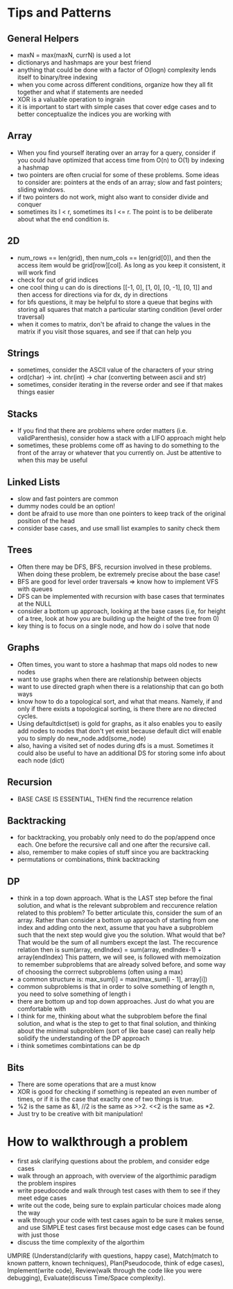 # Tips and Patterns

## General Helpers
 - maxN = max(maxN, currN) is used a lot
 - dictionarys and hashmaps are your best friend
 - anything that could be done with a factor of O(logn) complexity lends itself to binary/tree indexing
 - when you come across different conditions, organize how they all fit together and what if statements are needed
 - XOR is a valuable operation to ingrain
 - it is important to start with simple cases that cover edge cases and to better conceptualize the indices you are working with
## Array
 - When you find yourself iterating over an array for a query, consider if you could have optimized that access time from O(n) to O(1) by indexing a hashmap
 - two pointers are often crucial for some of these problems. Some ideas to consider are: pointers at the ends of an array; slow and fast pointers; sliding windows.
 - if two pointers do not work, might also want to consider divide and conquer
 - sometimes its l < r, sometimes its l <= r. The point is to be deliberate about what the end condition is.


## 2D
 - num_rows == len(grid), then num_cols == len(grid[0]), and then the access item would be grid[row][col]. As long as you keep it consistent, it will work find
 - check for out of grid indices
 - one cool thing u can do is directions [[-1, 0], [1, 0], [0, -1], [0, 1]] and then access for directions via for dx, dy in directions
 - for bfs questions, it may be helpful to store a queue that begins with storing all squares that match a particular starting condition (level order traversal)
 - when it comes to matrix, don't be afraid to change the values in the matrix if you visit those squares, and see if that can help you

## Strings
 - sometimes, consider the ASCII value of the characters of your string
 - ord(char) -> int. chr(int) -> char (converting between ascii and str)
 - sometimes, consider iterating in the reverse order and see if that makes things easier
## Stacks
 - If you find that there are problems where order matters (i.e. validParenthesis), consider how a stack with a LIFO approach might help
 - sometimes, these problems come off as having to do something to the front of the array or whatever that you currently on. Just be attentive to when this may be useful

## Linked Lists
 - slow and fast pointers are common
 - dummy nodes could be an option!
 - dont be afraid to use more than one pointers to keep track of the original position of the head
 - consider base cases, and use small list examples to sanity check them
## Trees
 -  Often there may be DFS, BFS, recursion involved in these problems. When doing these problem, be extremely precise about the base case!
 - BFS are good for level order traversals => know how to implement VFS with queues
 - DFS can be implemented with recursion with base cases that terminates at the NULL
 - consider a bottom up approach, looking at the base cases (i.e, for height of a tree, look at how you are building up the height of the tree from 0)
 - key thing is to focus on a single node, and how do i solve that node

## Graphs
 - Often times, you want to store a hashmap that maps old nodes to new nodes
 - want to use graphs when there are relationship between objects
 - want to use directed graph when there is a relationship that can go both ways
 - know how to do a topological sort, and what that means. Namely, if and only if there exists a topological sorting, is there there are no directed cycles. 
 - Using defaultdict(set) is gold for graphs, as it also enables you to easily add nodes to nodes that don't yet exist because default dict will enable you to simply do new_node.add(some_node)
 - also, having a visited set of nodes during dfs is a must. Sometimes it could also be useful to have an additional DS for storing some info about each node (dict)

## Recursion
 - BASE CASE IS ESSENTIAL, THEN find the recurrence relation

 ## Backtracking
 - for backtracking, you probably only need to do the pop/append once each. One before the recursive call and one after the recursive call.
 - also, remember to make copies of stuff since you are backtracking
 - permutations or combinations, think backtracking
## DP
 - think in a top down approach. What is the LAST step before the final solution, and what is the relevant subproblem and reccurence relation related to this problem? To better articulate this, consider the sum of an array. Rather than consider a bottom up approach of starting from one index and adding onto the next, assume that you have a subproblem such that the next step would give you the solution. What would that be? That would be the sum of all numbers except the last. The reccurence relation then is sum(array, endIndex) = sum(array, endIndex-1) + array(endIndex) This pattern, we will see, is followed with memoization to remember subproblems that are already solved before, and some way of choosing the corrrect subproblems (often using a max) 
 - a common structure is: max_sum[i] = max(max_sum[i - 1], array[i])
 - common subproblems is that in order to solve something of length n, you need to solve something of length i
 - there are bottom up and top down approaches. Just do what you are comfortable with
 - I think for me, thinking about what the subproblem before the final solution, and what is the step to get to that final solution, and thinking about the minimal subproblem (sort of like base case) can really help solidify the understanding of the DP approach
 - i think sometimes combintations can be dp

 ## Bits
 - There are some operations that are a must know
 - XOR is good for checking if something is repeated an even number of times, or if it is the case that exaclty one of two things is true.
 - %2 is the same as &1, //2 is the same as >>2. <<2 is the same as *2. 
 - Just try to be creative with bit manipulation!
# How to walkthrough a problem
 - first ask clarifying questions about the problem, and consider edge cases
 - walk through an approach, with overview of the algorthimic paradigm the problem inspires
 - write pseudocode and walk through test cases with them to see if they meet edge cases
 - write out the code, being sure to explain particular choices made along the way
 - walk through your code with test cases again to be sure it makes sense, and use SIMPLE test cases first because most edge cases can be found with just those
 - discuss the time complexity of the algorthim

 UMPIRE (Understand(clarify with questions, happy case), Match(match to known pattern, known techniques), Plan(Pseudocode, think of edge cases), Implement(write code), Review(walk through the code like you were debugging), Evaluate(discuss Time/Space complexity).